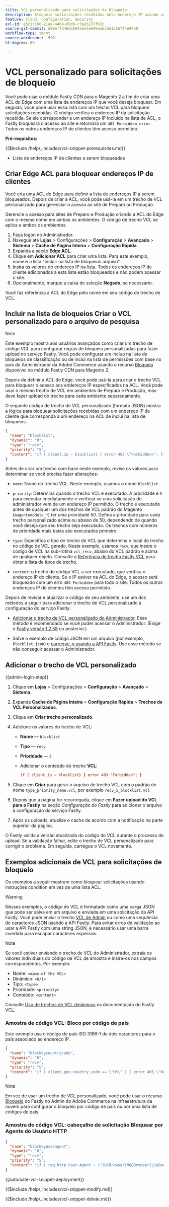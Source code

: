 ```yaml
---
title: VCL personalizado para solicitações de bloqueio
description: Bloqueie solicitações recebidas pelo endereço IP usando uma lista de controle de acesso (ACL) do Edge com um trecho de VCL personalizado.
feature: Cloud, Configuration, Security
exl-id: eb21c166-21ae-4404-85d9-c3a26137f82c
source-git-commit: d08ef7d46e3b94ae54ee99aa63de1b267f4e94a0
workflow-type: tm+mt
source-wordcount: '996'
ht-degree: 0%

---
```


# VCL personalizado para solicitações de bloqueio

Você pode usar o módulo Fastly CDN para o Magento 2 a fim de criar uma ACL do Edge com uma lista de endereços IP que você deseja bloquear. Em seguida, você pode usar essa lista com um trecho VCL para bloquear solicitações recebidas. O código verifica o endereço IP da solicitação recebida. Se ele corresponder a um endereço IP incluído na lista de ACL, o Fastly bloqueará o acesso ao site e retornará um `403 Forbidden error`. Todos os outros endereços IP de clientes têm acesso permitido.

**Pré-requisitos:**

{{$include /help/_includes/vcl-snippet-prerequisites.md}}

- Lista de endereços IP de clientes a serem bloqueados

## Criar Edge ACL para bloquear endereços IP de clientes

Você cria uma ACL do Edge para definir a lista de endereços IP a serem bloqueados. Depois de criar a ACL, você pode usá-la em um trecho de VCL personalizado para gerenciar o acesso ao site de Preparo ou Produção.

Gerencie o acesso para sites de Preparo e Produção criando a ACL do Edge com o mesmo nome em ambos os ambientes. O código de trecho VCL se aplica a ambos os ambientes.

1. Faça logon no Administrador.
1. Navegue até **Lojas** > Configurações > **Configuração** > **Avançado** > **Sistema** > **Cache de Página Inteira** > **Configuração Rápida**.
1. Expanda a seção **Edge ACL**.
1. Clique em **Adicionar ACL** para criar uma lista. Para este exemplo, nomeie a lista &quot;incluir na lista de bloqueios arquivo&quot;.
1. Insira os valores do endereço IP na lista. Todos os endereços IP de cliente adicionados a esta lista estão bloqueados e não podem acessar o site.
1. Opcionalmente, marque a caixa de seleção **Negado**, se necessário.

Você faz referência à ACL do Edge pelo nome em seu código de trecho de VCL.

## Incluir na lista de bloqueios Criar o VCL personalizado para o arquivo de pesquisa

>[!NOTE]
>
>Este exemplo mostra aos usuários avançados como criar um trecho de código VCL para configurar regras de bloqueio personalizadas para fazer upload no serviço Fastly. Você pode configurar um incluo na lista de bloqueios de classificação ou de inclui na lista de permissões com base no país do Administrador da Adobe Commerce usando o recurso [Bloqueio](https://github.com/fastly/fastly-magento2/blob/master/Documentation/Guides/BLOCKING.md) disponível no módulo Fastly CDN para Magento 2.

Depois de definir a ACL do Edge, você pode usá-la para criar o trecho VCL para bloquear o acesso aos endereços IP especificados na ACL. Você pode usar o mesmo trecho de VCL em ambientes de Preparo e Produção, mas deve fazer upload do trecho para cada ambiente separadamente.

O seguinte código de trecho de VCL personalizado (formato JSON) mostra a lógica para bloquear solicitações recebidas com um endereço IP de cliente que corresponda a um endereço na ACL de inclui na lista de bloqueios.

```json
{
  "name": "blocklist",
  "dynamic": "0",
  "type": "recv",
  "priority": "5",
  "content": "if ( client.ip ~ blocklist) { error 403 \"Forbidden\"; }"
}
```

Antes de criar um trecho com base neste exemplo, revise os valores para determinar se você precisa fazer alterações:

- `name`: Nome do trecho VCL. Neste exemplo, usamos o nome `blocklist`.

- `priority`: Determina quando o trecho VCL é executado. A prioridade é `5` para executar imediatamente e verificar se uma solicitação de administrador vem de um endereço IP permitido. O trecho é executado antes de qualquer um dos trechos de VCL padrão do Magento (`magentomodule_*`) ter uma prioridade 50. Defina a prioridade para cada trecho personalizado acima ou abaixo de 50, dependendo de quando você deseja que seu trecho seja executado. Os trechos com números de prioridade mais baixa são executados primeiro.

- `type`: Especifica o tipo de trecho de VCL que determina o local do trecho no código de VCL gerado. Neste exemplo, usamos `recv`, que insere o código de VCL na sub-rotina `vcl_recv`, abaixo do VCL padrão e acima de qualquer objeto. Consulte a [Referência de trecho Fastly VCL](https://docs.fastly.com/api/config#api-section-snippet) para obter a lista de tipos de trecho.

- `content`: o trecho de código VCL a ser executado, que verifica o endereço IP do cliente. Se o IP estiver na ACL do Edge, o acesso será bloqueado com um erro `403 Forbidden` para todo o site. Todos os outros endereços IP de clientes têm acesso permitido.

Depois de revisar e atualizar o código do seu ambiente, use um dos métodos a seguir para adicionar o trecho de VCL personalizado à configuração do serviço Fastly:

- [Adicionar o trecho de VCL personalizado do Administrador](#add-the-custom-vcl-snippet). Esse método é recomendado se você puder acessar o Administrador. (Exige o [Fastly versão 1.2.58](fastly-configuration.md#upgrade-fastly-module) ou posterior.)

- Salve o exemplo de código JSON em um arquivo (por exemplo, `blocklist.json`) e [carregue-o usando a API Fastly](fastly-vcl-custom-snippets.md#manage-custom-vcl-snippets-using-the-api). Use esse método se não conseguir acessar o Administrador.

## Adicionar o trecho de VCL personalizado

{{admin-login-step}}

1. Clique em **Lojas** > Configurações > **Configuração** > **Avançado** > **Sistema**.

1. Expanda **Cache de Página Inteira** > **Configuração Rápida** > **Trechos de VCL Personalizados**.

1. Clique em **Criar trecho personalizado**.

1. Adicione os valores do trecho de VCL:

   - **Nome** — `blocklist`

   - **Tipo** — `recv`

   - **Prioridade** — `5`

   - Adicionar o conteúdo do trecho **VCL**:

     ```conf
     if ( client.ip ~ blocklist) { error 403 "Forbidden"; }
     ```

1. Clique em **Criar** para gerar o arquivo de trecho VCL com o padrão de nome `type_priority_name.vcl`, por exemplo `recv_5_blocklist.vcl`

1. Depois que a página for recarregada, clique em **Fazer upload do VCL para o Fastly** na seção *Configuração do Fastly* para adicionar o arquivo à configuração do serviço Fastly.

1. Após os uploads, atualize o cache de acordo com a notificação na parte superior da página.

O Fastly valida a versão atualizada do código do VCL durante o processo de upload. Se a validação falhar, edite o trecho de VCL personalizado para corrigir o problema. Em seguida, carregue o VCL novamente.

## Exemplos adicionais de VCL para solicitações de bloqueio

Os exemplos a seguir mostram como bloquear solicitações usando instruções condition em vez de uma lista ACL.

>[!WARNING]
>
>Nesses exemplos, o código do VCL é formatado como uma carga JSON que pode ser salva em um arquivo e enviada em uma solicitação da API Fastly. Você pode enviar o trecho [VCL de Admin](#add-the-custom-vcl-snippet) ou como uma sequência de caracteres JSON usando a API Fastly. Para evitar erros de validação ao usar a API Fastly com uma string JSON, é necessário usar uma barra invertida para escapar caracteres especiais.

>[!NOTE]
>Se você estiver enviando o trecho de VCL do Administrador, extraia os valores individuais do código de VCL de amostra e insira-os nos campos correspondentes. Por exemplo:
>- Nome: `<name of the VCL>`
>- Dinâmico: `<0/1>`
>- Tipo: `<type>`
>- Prioridade: `<priority>`
>- Conteúdo: `<content>`

Consulte [Uso de trechos de VCL dinâmicos](https://docs.fastly.com/vcl/vcl-snippets/) na documentação do Fastly VCL.

### Amostra de código VCL: Bloco por código de país

Este exemplo usa o código de país ISO 3166-1 de dois caracteres para o país associado ao endereço IP.

```json
{
  "name": "blockbycountrycode",
  "dynamic": "0",
  "type": "recv",
  "priority": "5",
  "content": "if ( client.geo.country_code == \"HK\" ) { error 405 \"Not allowed\";}"
}
```

>[!NOTE]
>
>Em vez de usar um trecho de VCL personalizado, você pode usar o recurso [Bloqueio](https://github.com/fastly/fastly-magento2/blob/master/Documentation/Guides/BLOCKING.md) do Fastly no Admin do Adobe Commerce na infraestrutura da nuvem para configurar o bloqueio por código de país ou por uma lista de códigos de país.

### Amostra de código VCL: cabeçalho de solicitação Bloquear por Agente do Usuário HTTP

```json
{
  "name": "blockbyuseragent",
  "dynamic": "0",
  "type": "recv",
  "priority": "5",
  "content": "if ( req.http.User-Agent ~ \"(UCBrowser|MQQBrowser|LieBaoFast|Mb2345Browser)\" ) {error 405 \"Not allowed\";}"
}
```

{{automate-vcl-snippet-deployment}}

{{$include /help/_includes/vcl-snippet-modify.md}}

{{$include /help/_includes/vcl-snippet-delete.md}}

<!-- Last updated from includes: 2025-01-27 17:16:28 -->
